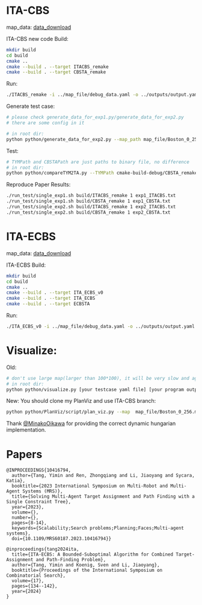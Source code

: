 # ITA-CBS

map_data: [data_download](https://drive.google.com/file/d/1NOI4AxlLeqFZKxPTLKaU5x70LJUBswk-/view?usp=sharing)

ITA-CBS new code
Build:

```bash
mkdir build
cd build
cmake ..
cmake --build . --target ITACBS_remake
cmake --build . --target CBSTA_remake
```

Run:
```bash
./ITACBS_remake -i ../map_file/debug_data.yaml -o ../outputs/output.yaml
```

Generate test case:

```bash
# please check generate_data_for_exp1.py/generate_data_for_exp2.py
# there are some config in it

# in root dir:
python python/generate_data_for_exp2.py --map_path map_file/Boston_0_256.map --output_dir map_file/Paper_boston_256_256_060 --common_ratio 0.6
```

Test:

```bash
# TYMPath and CBSTAPath are just paths to binary file, no difference
# in root dir:
python python/compareTYM2TA.py --TYMPath cmake-build-debug/CBSTA_remake --CBSTAPath cmake-build-debug/ITACBS_remake --map_dir map_file/Paper_boston_256_256_060 --time 15 --seed 0
```

Reproduce Paper Results:

```bash
./run_test/single_exp1.sh build/ITACBS_remake 1 exp1_ITACBS.txt
./run_test/single_exp1.sh build/CBSTA_remake 1 exp1_CBSTA.txt
./run_test/single_exp2.sh build/ITACBS_remake 1 exp2_ITACBS.txt
./run_test/single_exp2.sh build/CBSTA_remake 1 exp2_CBSTA.txt
```

# ITA-ECBS

map_data: [data_download](https://drive.google.com/file/d/1qSGpVkGmnsI23DeuGRqj7CNO0hKfHXB-/view?usp=sharing)

ITA-ECBS
Build:

```bash
mkdir build
cd build
cmake ..
cmake --build . --target ITA_ECBS_v0
cmake --build . --target ITA_ECBS
cmake --build . --target ECBSTA
```

Run:
```bash
./ITA_ECBS_v0 -i ../map_file/debug_data.yaml -o ../outputs/output.yaml
```

# Visualize:

Old:
```bash
# don't use large map(larger than 100*100), it will be very slow and agents will be very small.
# in root dir:
python python/visualize.py [your testcase yaml file] [your program output yaml]
```

New:
You should clone my PlanViz and use ITA-CBS branch:
```bash
python python/PlanViz/script/plan_viz.py --map  map_file/Boston_0_256.map --plan_path_type2 outputs/output.yaml --grid --aid --ca --tid --ppm 2
```


Thank [@MinakoOikawa](https://twitter.com/minakooikawa) for providing the correct dynamic hungarian implementation.


# Papers

```
@INPROCEEDINGS{10416794,
  author={Tang, Yimin and Ren, Zhongqiang and Li, Jiaoyang and Sycara, Katia},
  booktitle={2023 International Symposium on Multi-Robot and Multi-Agent Systems (MRS)}, 
  title={Solving Multi-Agent Target Assignment and Path Finding with a Single Constraint Tree}, 
  year={2023},
  volume={},
  number={},
  pages={8-14},
  keywords={Scalability;Search problems;Planning;Faces;Multi-agent systems},
  doi={10.1109/MRS60187.2023.10416794}}
```

```
@inproceedings{tang2024ita,
  title={ITA-ECBS: A Bounded-Suboptimal Algorithm for Combined Target-Assignment and Path-Finding Problem},
  author={Tang, Yimin and Koenig, Sven and Li, Jiaoyang},
  booktitle={Proceedings of the International Symposium on Combinatorial Search},
  volume={17},
  pages={134--142},
  year={2024}
}
```

